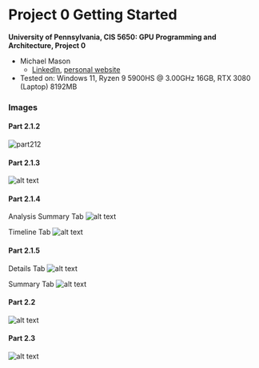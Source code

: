 Project 0 Getting Started
====================

**University of Pennsylvania, CIS 5650: GPU Programming and Architecture, Project 0**

* Michael Mason
  * [LinkedIn](https://www.linkedin.com/in/mikeymason/), [personal website](https://www.michaelmason.xyz/)
* Tested on: Windows 11, Ryzen 9 5900HS @ 3.00GHz 16GB, RTX 3080 (Laptop) 8192MB

### Images

#### Part 2.1.2

![part212](part2_1_2.png)

#### Part 2.1.3

![alt text](part2_1_3.png)

#### Part 2.1.4

Analysis Summary Tab
![alt text](part2_1_4_analysis_summary.png)

Timeline Tab
![alt text](part2_1_4_timeline.png)

#### Part 2.1.5

Details Tab
![alt text](part2_1_5_details.png)

Summary Tab
![alt text](part2_1_5_summary.png)

#### Part 2.2

![alt text](part2_2.png)

#### Part 2.3

![alt text](part2_3.png)